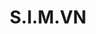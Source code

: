 ---
image: "assets/img/portfolio/simvn-0.jpg"
title: S.I.M.VN
link: https://reinowis.github.io/simvn-somotsoft
description: An ecommerce website built for S.I.M.VN. 
technologies: HTML/SCSS, Javascript
platform: web
time: 2020 Dec
gallery:
    - "assets/img/portfolio/simvn-0.jpg"
    - "assets/img/portfolio/simvn-1.jpg"
    - "assets/img/portfolio/simvn-2.jpg"
    - "assets/img/portfolio/simvn-3.jpg"
    - "assets/img/portfolio/simvn-4.jpg"
---